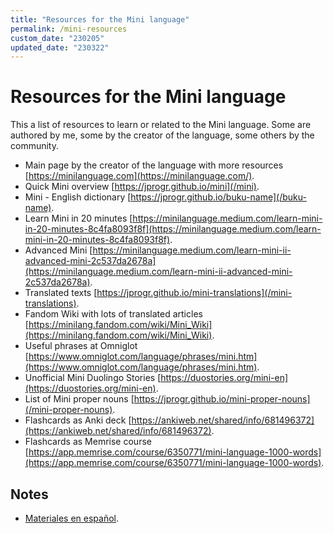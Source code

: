 ```yaml
---
title: "Resources for the Mini language"
permalink: /mini-resources
custom_date: "230205"
updated_date: "230322"
---
```


# Resources for the Mini language

This a list of resources to learn or related to the Mini language. Some are authored by me, some by the creator of the language, some others by the community.

- Main page by the creator of the language with more resources [https://minilanguage.com](https://minilanguage.com/).
- Quick Mini overview [https://jprogr.github.io/mini](/mini).
- Mini - English dictionary [https://jprogr.github.io/buku-name](/buku-name).
- Learn Mini in 20 minutes [https://minilanguage.medium.com/learn-mini-in-20-minutes-8c4fa8093f8f](https://minilanguage.medium.com/learn-mini-in-20-minutes-8c4fa8093f8f).
- Advanced Mini [https://minilanguage.medium.com/learn-mini-ii-advanced-mini-2c537da2678a](https://minilanguage.medium.com/learn-mini-ii-advanced-mini-2c537da2678a).
- Translated texts [https://jprogr.github.io/mini-translations](/mini-translations).
- Fandom Wiki with lots of translated articles [https://minilang.fandom.com/wiki/Mini_Wiki](https://minilang.fandom.com/wiki/Mini_Wiki).
- Useful phrases at Omniglot [https://www.omniglot.com/language/phrases/mini.htm](https://www.omniglot.com/language/phrases/mini.htm).
- Unofficial Mini Duolingo Stories [https://duostories.org/mini-en](https://duostories.org/mini-en).
- List of Mini proper nouns [https://jprogr.github.io/mini-proper-nouns](/mini-proper-nouns).
- Flashcards as Anki deck [https://ankiweb.net/shared/info/681496372](https://ankiweb.net/shared/info/681496372).
- Flashcards as Memrise course [https://app.memrise.com/course/6350771/mini-language-1000-words](https://app.memrise.com/course/6350771/mini-language-1000-words).

## Notes

- [Materiales en español](/mini-materiales).
